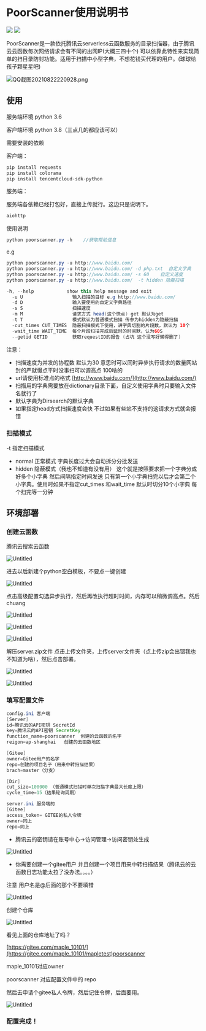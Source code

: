 # PoorScanner使用说明书

![](https://img.shields.io/badge/Version-1.0.1%20Beta-yellow)
[![](https://img.shields.io/badge/Blog-M4pl3-blue)](https://fan1029.github.io/)


PoorScanner是一款依托腾讯云serverless云函数服务的目录扫描器，由于腾讯云云函数每次网络请求会有不同的出网IP(大概三四十个) 可以依靠此特性来实现简单的扫目录防封功能。适用于扫描中小型字典，不想花钱买代理的用户。(球球给孩子颗星星吧)

![QQ截图20210822220928.png](https://raw.githubusercontent.com/fan1029/PoorScanner/main/IMG/QQ%E6%88%AA%E5%9B%BE20210822220928.png)

## 使用

服务端环境 python 3.6 

客户端环境 python 3.8（三点几的都应该可以）

需要安装的依赖

客户端：

```java
pip install requests
pip install colorama
pip install tencentcloud-sdk-python
```

服务端：

服务端各依赖已经打包好，直接上传就行。这边只是说明下。

```java
aiohttp
```

使用说明

```java
python poorscanner.py -h    //获取帮助信息
```

e.g

```java
python poorscanner.py -u http://www.baidu.com/
python poorscanner.py -u http://www.baidu.com/ -d php.txt  自定义字典
python poorscanner.py -u http://www.baidu.com/ -s 60    自定义速度
python poorscanner.py -u http://www.baidu.com/  -t hidden 隐蔽扫描

```

```java
-h, --help            show this help message and exit
  -u U                  输入扫描的目标 e.g http://www.baidu.com/
  -d D                  输入要使用的自定义字典路径
  -s S                  扫描速度
  -m M                  请求方式 head(这个快点) get 默认为get
  -t T                  模式默认为普通模式扫描 传参为hidden为隐蔽扫描
  -cut_times CUT_TIMES  隐蔽扫描模式下使用，讲字典切割的片段数，默认为 10个
  -wait_time WAIT_TIME  每个片段扫描完成后延时的时间默，认为60S
  --getid GETID         获取requestID的报告 (占坑 这个没写好懒得删了)
```

注意：

- 扫描速度为并发的协程数 默认为30 意思时可以同时异步执行请求的数量网站封的严就慢点平时没事扫可以调高点 100啥的
- url请使用标准点的格式  [http://www.baidu.com/](http://www.baidu.com/)
- 扫描用的字典需要放在dictionary目录下面，自定义使用字典时只要输入文件名就行了
- 默认字典为Dirsearch的默认字典
- 如果指定head方式扫描速度会快 不过如果有些站不支持的这请求方式就会报错

### 扫描模式

-t 指定扫描模式  

- normal 正常模式  字典长度过大会自动拆分分批发送
- hidden 隐蔽模式（我也不知道有没有用） 这个就是按照要求把一个字典分成好多个小字典 然后间隔指定时间发送 只有第一个小字典扫完以后才会第二个小字典。使用时如果不指定cut_times 和wait_time 默认时切分10个小字典 每个扫完等一分钟

## 环境部署

### 创建云函数

腾讯云搜索云函数

![Untitled](https://raw.githubusercontent.com/fan1029/PoorScanner/main/IMG/Untitled.png)

进去以后新建个python空白模板，不要点一键创建

![Untitled](https://raw.githubusercontent.com/fan1029/PoorScanner/main/IMG/Untitled%201.png)

点击高级配置勾选异步执行，然后再改执行超时时间，内存可以稍微调高点。然后chuang

![Untitled](https://raw.githubusercontent.com/fan1029/PoorScanner/main/IMG/Untitled%202.png)

![Untitled](https://raw.githubusercontent.com/fan1029/PoorScanner/main/IMG/Untitled%203.png)

![Untitled](https://raw.githubusercontent.com/fan1029/PoorScanner/main/IMG/Untitled%204.png)

解压server.zip文件 点击上传文件夹，上传server文件夹（点上传zip会出错我也不知道为啥），然后点击部署。

![Untitled](https://raw.githubusercontent.com/fan1029/PoorScanner/main/IMG/Untitled%205.png)

![Untitled](https://raw.githubusercontent.com/fan1029/PoorScanner/main/IMG/Untitled%206.png)

### 填写配置文件

```java
config.ini 客户端
[Server]
id=腾讯云的API密钥 SecretId
key=腾讯云的API密钥 SecretKey
function_name=poorscanner  创建的云函数的名字
reigon=ap-shanghai   创建的云函数地区

[Gitee]
owner=Gitee用户的名字
repo=创建的项目名子（用来中转扫描结果）
brach=master（分支）

[Dir]
cut_size=100000 （普通模式扫描时单次扫描字典最大长度上限）
cycle_time=15（结果轮询周期）

```

```java
server.ini 服务端的
[Gitee]
access_token= GITEE的私人令牌
owner=同上
repo=同上
```

- 腾讯云的密钥请在账号中心→访问管理→访问密钥处生成

![Untitled](https://raw.githubusercontent.com/fan1029/PoorScanner/main/IMG/Untitled%207.png)

- 你需要创建一个gitee用户 并且创建一个项目用来中转扫描结果（腾讯云的云函数日志功能太拉了没办法。。。。）

注意 用户名是@后面的那个不要填错

![Untitled](https://raw.githubusercontent.com/fan1029/PoorScanner/main/IMG/Untitled%208.png)

创建个仓库

![Untitled](https://raw.githubusercontent.com/fan1029/PoorScanner/main/IMG/Untitled%209.png)

看见上面的仓库地址了吗？

[https://gitee.com/maple_10101/](https://gitee.com/maple_10101/mapletest)poorscanner

maple_10101对应owner

poorscanner 对应配置文件中的 repo

然后去申请个gitee私人令牌，然后记住令牌，后面要用。

![Untitled](https://raw.githubusercontent.com/fan1029/PoorScanner/main/IMG/Untitled%2010.png)

### 配置完成！
